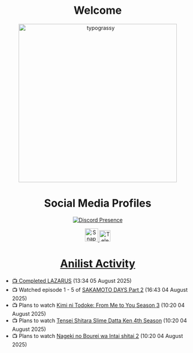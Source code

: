 <div align="center">

# Welcome
<a href="https://github.com/kawarimidoll/typograssy">
    <img alt="typograssy" src="https://typograssy.deno.dev/api?text=%E3%82%88%E3%81%86%E3%81%93%E3%81%9D%E3%81%BF%E3%81%AA%E3%81%95%E3%82%93%20-%20Sheby--&&l0=none&l1=82d9d0&l2=027353&l3=038c4c&l4=01402e&bg=none&frame=none&speed=100&comment=" width="421.99">
</a>

</div>

<div align="center">

# Social Media Profiles

[![Discord Presence](https://lanyard.cnrad.dev/api/612532963938271232)](https://discord.com/users/612532963938271232)


<a href="https://www.snapchat.com/add/a.sheby" title="Snapchat Profile">
    <img src="https://www.freepnglogos.com/uploads/snapchat-logo-png-0.png" width="35" alt="Snapchat Logo" />


<a href="https://t.me/ASheby" title="Telegram Profile">
    <img src="https://www.freepnglogos.com/uploads/telegram-logo-png-0.png" width="30" alt="Telegram Logo" />


</div>

<div align="center">

# Anilist Activity

</div>

<!-- ANILIST_ACTIVITY:start -->

-   📺 Completed [LAZARUS](https://anilist.co/anime/167336) (13:34 05 August 2025)
-   📺 Watched episode 1 - 5 of [SAKAMOTO DAYS Part 2](https://anilist.co/anime/184237) (16:43 04 August 2025)
-   📺 Plans to watch [Kimi ni Todoke: From Me to You Season 3](https://anilist.co/anime/168872) (10:20 04 August 2025)
-   📺 Plans to watch [Tensei Shitara Slime Datta Ken 4th Season](https://anilist.co/anime/182205) (10:20 04 August 2025)
-   📺 Plans to watch [Nageki no Bourei wa Intai shitai 2](https://anilist.co/anime/185801) (10:20 04 August 2025)

<!-- ANILIST_ACTIVITY:end -->
